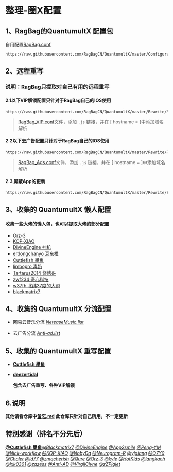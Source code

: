 # 整理-圈X配置

## 1、RagBag的QuantumultX 配置包

自用配置[RagBag.conf](https://raw.githubusercontent.com/RagBagCN/QuantumultX/master/RagBag/RagBag.conf)

```
https://raw.githubusercontent.com/RagBagCN/QuantumultX/master/Configuration/RagBag.conf
```

## 2、远程重写

### **说明：RagBag只提取对自己有用的远程重写**

#### 2.1以下VIP解锁配置只针对于RagBag自己的IOS使用

```
https://raw.githubusercontent.com/RagBagCN/QuantumultX/master/Rewrite/RagBag_VIP.conf
```

> [RagBag_VIP.conf](https://github.com/RagBagCN/QuantumultX/blob/master/Rewrite/RagBag_VIP.conf)文件，添加 `.js` 链接，并在 [ hostname = ]中添加域名解析

#### 2.2以下去广告配置只针对于RagBag自己的IOS使用

```
https://raw.githubusercontent.com/RagBagCN/QuantumultX/master/Rewrite/RagBag_Ads.conf
```


> [RagBag_Ads.conf](https://github.com/RagBagCN/QuantumultX/blob/master/Rewrite/RagBag_Ads.conf)文件，添加 `.js` 链接，并在 [ hostname = ]中添加域名解析

#### 2.3 屏蔽App的更新

```
https://raw.githubusercontent.com/RagBagCN/QuantumultX/master/Rewrite/BlockUpdate.conf
```

## 3、收集的 QuantumultX 懒人配置

#### 收集一些大佬的懒人包，也可以提取大佬的部分配置

- 	[Orz-3](https://raw.githubusercontent.com/Orz-3/QuantumultX/master/Orz-3.conf)
- 	[KOP-XIAO](https://raw.githubusercontent.com/KOP-XIAO/QuantumultX/master/QuantumultX_Profiles.conf)
- 	[DivineEngine 神机](https://raw.githubusercontent.com/DivineEngine/Profiles/master/Quantumult/Outbound.conf)
- 	[erdongchanyo 耳东橙](https://raw.githubusercontent.com/erdongchanyo/Rules/main/Quantumult%20X/LazyConf/QuantumultX_EDC-Lazy.conf)
- 	[Cuttlefish 墨鱼](https://raw.githubusercontent.com/ddgksf2013/Cuttlefish/master/Profile/QuantumultX.conf)
- 	[limbopro 毒奶](https://raw.githubusercontent.com/limbopro/Profiles4limbo/main/full.conf)
- 	[Tartarus2014 烧烤哥](https://raw.githubusercontent.com/Tartarus2014/QuantumultX-Script/main/QuanX.conf)
- 	[zwf234 奇心科技](https://raw.githubusercontent.com/zwf234/rules/master/QuantumultX/qixin.conf)
- 	[w37fh 北纬37度的大飛 ](https://raw.githubusercontent.com/w37fhy/QuantumultX/master/QuantumultX_diy.conf)
- 	[blackmatrix7](https://github.com/blackmatrix7/ios_rule_script)

## 4、收集的 QuantumultX 分流配置

- 网易云音乐分流 [*NeteaseMusic.list*](https://github.com/ddgksf2013/Cuttlefish/raw/master/Filter/NeteaseMusic.list)

- 去广告分流 [*Anti-ad.list*](https://anti-ad.net/surge2.txt)

## 5、收集的 QuantumultX 重写配置

- **[Cuttlefish 墨鱼](https://github.com/ddgksf2013/)**
- **[deezertidal](https://github.com/deezertidal/QuantumultX-Rewrite)**

  **包含去广告重写、各种VIP解锁**

## 6.说明

 **其他请看仓库中[备忘.md](https://github.com/RagBagCN/QuantumultX/blob/master/%E5%A4%87%E5%BF%98.md)**
 **此仓库只针对自己所用，不一定更新**

## 特别感谢（排名不分先后）

**[@Cuttlefish 墨鱼](https://github.com/ddgksf2013)**[*@Blackmatrix7*](https://github.com/blackmatrix7/ios_rule_script) [*@DivineEngine*](https://github.com/DivineEngine) [*@App2smile*](https://github.com/app2smile/rules) [*@Peng-YM*](https://github.com/Peng-YM) [*@Nick-workflow*](https://github.com/Nick-workflow) [*@KOP-XIAO*](https://github.com/KOP-XIAO) [*@NobyDa*](https://github.com/NobyDa) [*@Neurogram-R*](https://github.com/Neurogram-R) [*@yjqiang*](https://github.com/yjqiang) [*@O7Y0*](https://github.com/O7Y0) [*@Choler*](https://github.com/Choler) [*@id77*](https://github.com/id77) [*@zmqcherish*](https://github.com/zmqcherish) [*@Qure*](https://github.com/Koolson/Qure) [*@Orz-3*](https://github.com/Orz-3) [*@kyle*](https://github.com/Xirou) [*@HotKids*](https://github.com/hotKids) [*@langkach*](https://github.com/langkhach270389) [*@lxk0301*](https://github.com/lxk0301) [*@zqzess*](https://github.com/zqzess/rule_for_quantumultX) [*@Anti-AD*](https://github.com/privacy-protection-tools/anti-AD) [*@VirgilClyne*](https://github.com/VirgilClyne) [*@zZPiglet*](https://github.com/zZPiglet/Task/tree/master)

